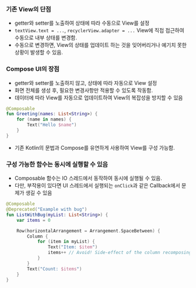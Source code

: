 ### 기존 View의 단점
- getter와 setter를 노출하여 상태에 따라 수동으로 View를 설정
- ```textView.text = ...```, ```recyclerView.adapter = ...``` View에 직접 접근하여 수동으로 내부 상태를 변경함.
- 수동으로 변경하면, View의 상태를 업데이트 하는 것을 잊어버리거나 예기치 못한 상황이 발생할 수 있음.

### Compose UI의 장점
- getter와 setter를 노출하지 않고, 상태에 따라 자동으로 View 설정
- 화면 전체를 생성 후, 필요한 변경사항만 적용할 수 있도록 작동함.
- 데이터에 따라 View를 자동으로 업데이트하여 View의 복잡성을 방지할 수 있음

    
``` kotlin
@Composable
fun Greeting(names: List<String>) {
    for (name in names) {
        Text("Hello $name")
    }
}
```
- 기존 Kotlin의 문법과 Compose를 유연하게 사용하여 View를 구성 가능함.

### 구성 가능한 함수는 동시에 실행할 수 있음
- Composable 함수는 IO 스레드에서 동작하여 동시에 실행될 수 있음.
- 다만, 부작용이 있다면 UI 스레드에서 실행되는 ```onClick```과 같은 Callback에서 문제가 생길 수 있음

```kotlin
@Composable
@Deprecated("Example with bug")
fun ListWithBug(myList: List<String>) {
    var items = 0

    Row(horizontalArrangement = Arrangement.SpaceBetween) {
        Column {
            for (item in myList) {
                Text("Item: $item")
                items++ // Avoid! Side-effect of the column recomposing.
            }
        }
        Text("Count: $items")
    }
}
